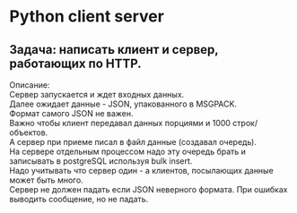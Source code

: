 # Python client server

## Задача: написать клиент и сервер, работающих по HTTP.

Описание:  
Сервер запускается и ждет входных данных.  
Далее ожидает данные - JSON, упакованного в MSGPACK.  
Формат самого JSON не важен.  
Важно чтобы клиент передавал данных порциями и 1000 строк/объектов.  
А сервер при приеме писал в файл данные (создавал очередь).  
На сервере отдельным процессом надо эту очередь брать и записывать в postgreSQL используя bulk insert.  
Надо учитывать что сервер один - а клиентов, посылающих данные может быть много.  
Сервер не должен падать если JSON неверного формата. При ошибках выводить сообщение, но не падать.  
